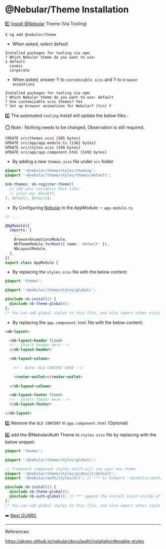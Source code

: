 # @Nebular/Theme Installation


:one: [Install @Nebular](https://akveo.github.io/nebular/docs/guides/add-into-existing-project#install-nebular) Theme (Via Tooling)

```
$ ng add @nebular/theme
```

* When asked, select default

```
Installed packages for tooling via npm.
? Which Nebular theme do you want to use: 
❯ default 
  cosmic 
  corporate 
```

* When asked, answer Y to `customizable scss` and Y to `browser animations`

```
Installed packages for tooling via npm.
? Which Nebular theme do you want to use: default
? Use customizable scss themes? Yes
? Set up browser animations for Nebular? (Y/n) Y
```

:two: The automated `tooling` install will update the below files :

:o: Note : Nothing needs to be changed, Observation is still required.

```bash
CREATE src/themes.scss (205 bytes)
UPDATE src/app/app.module.ts (1362 bytes)
UPDATE src/styles.scss (199 bytes)
UPDATE src/app/app.component.html (1493 bytes)
```

* By adding a new `themes.scss` file under `src` folder

```scss
@import '~@nebular/theme/styles/theming';
@import '~@nebular/theme/styles/themes/default';

$nb-themes: nb-register-theme((
  // add your variables here like:
  // color-bg: #4ca6ff,
), default, default);
```

* By Configuring [Nebular](https://akveo.github.io/nebular/docs/guides/add-into-existing-project#configure-nebular) in the AppModule -- `app.module.ts`

```typescript
// ...

@NgModule({
  imports: [
    ...
    BrowserAnimationsModule,
    NbThemeModule.forRoot({ name: 'default' }),
    NbLayoutModule,
  ],
})
export class AppModule {
```

* By replacing the `styles.scss` file with the below content:

```scss
@import 'themes';

@import '~@nebular/theme/styles/globals';

@include nb-install() {
  @include nb-theme-global();
};
/* You can add global styles to this file, and also import other style files */
```

* By replacing the `app.component.html` file with the below content:

```html
<nb-layout>

  <nb-layout-header fixed>
  <!-- Insert header here -->
  </nb-layout-header>

  <nb-layout-column>
  
    <!-- Note: OLD CONTENT HERE -->

    <router-outlet></router-outlet>
    
  </nb-layout-column>

  <nb-layout-footer fixed>
  <!-- Insert footer here -->
  </nb-layout-footer>

</nb-layout>
```

:three: Remove the `OLD CONTENT` in `app.component.html` (Optional)

:four: add the @Nebular/Auth Theme to `styles.scss` file by replacing with the below snippet:

```scss
@import 'themes';

@import '~@nebular/theme/styles/globals';

// framework component styles which will use your new theme
@import '~@nebular/theme/styles/prebuilt/default';
@import '~@nebular/auth/styles/all'; // *** or @import '~@nebular/auth/styles/{theme-name}'; ***

@include nb-install() {
  @include nb-theme-global();
  @include nb-auth-global(); // *** append the install mixin inside of the nb-install ***
};
/* You can add global styles to this file, and also import other style files */
```

:arrow_right: [Next GUARD](./GUARD.md)

---

References:

https://akveo.github.io/nebular/docs/auth/installation#enable-styles

